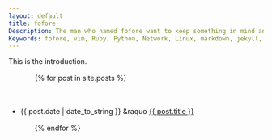```yaml
---
layout: default
title: fofore
Description: The man who named fofore want to keep something in mind and here.
Keywords: fofore, vim, Ruby, Python, Network, Linux, markdown, jekyll, Github, HHKB, PURE, 
---
```


<p class="intro">
    This is the introduction.
</p>

<ul class="posts">

　　{% for post in site.posts %}

　　　　<li><span>{{ post.date | date_to_string }}</span> &raquo <a href="{{ post.url }}">{{ post.title }}</a></li>

　　{% endfor %}

</ul>

